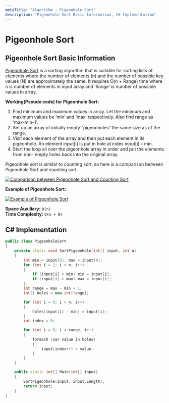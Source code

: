 ```yaml
---
metaTitle: "Algorithm - Pigeonhole Sort"
description: "Pigeonhole Sort Basic Information, C# Implementation"
---
```


# Pigeonhole Sort



## Pigeonhole Sort Basic Information


[Pigeonhole Sort](https://en.wikipedia.org/wiki/Pigeonhole_sort) is a sorting algorithm that is suitable for sorting lists of elements where the number of elements (n) and the number of possible key values (N) are approximately the same. It requires O(n + Range) time where n is number of elements in input array and ‘Range’ is number of possible values in array.

**Working(Pseudo code) for Pigeonhole Sort:**

1. Find minimum and maximum values in array. Let the minimum and maximum values be ‘min’ and ‘max’ respectively. Also find range as ‘max-min-1′.
1. Set up an array of initially empty “pigeonholes” the same size as of the range.
1. Visit each element of the array and then put each element in its pigeonhole. An element input[i] is put in hole at index input[i] – min.
1. Start the loop all over the pigeonhole array in order and put the elements from non- empty holes back into the original array.

Pigeonhole sort is similar to counting sort, so here is a comparison between Pigeonhole Sort and counting sort.

[<img src="http://i.stack.imgur.com/37SDY.jpg" alt="Comparison between Pigeonhole Sort and Counting Sort" />](http://i.stack.imgur.com/37SDY.jpg)

**Example of Pigeonhole Sort:**

[<img src="http://i.stack.imgur.com/VKhzI.jpg" alt="Example of Pigeonhole Sort" />](http://i.stack.imgur.com/VKhzI.jpg)

**Space Auxiliary:** `O(n)` <br>
**Time Complexity:** `O(n + N)`



## C# Implementation


```cpp
public class PigeonholeSort
{
    private static void SortPigeonhole(int[] input, int n)
    {
        int min = input[0], max = input[n];
        for (int i = 1; i < n; i++)
        {
            if (input[i] < min) min = input[i];
            if (input[i] > max) max = input[i];
        }
        int range = max - min + 1;
        int[] holes = new int[range];

        for (int i = 0; i < n; i++)
        {
            holes[input[i] - min] = input[i];
        }
        int index = 0;

        for (int i = 0; i < range; i++)
        {
            foreach (var value in holes)
            {
                input[index++] = value;
            }
        }
    }

    public static int[] Main(int[] input)
    {
        SortPigeonhole(input, input.Length);
        return input;
    }
}

```

